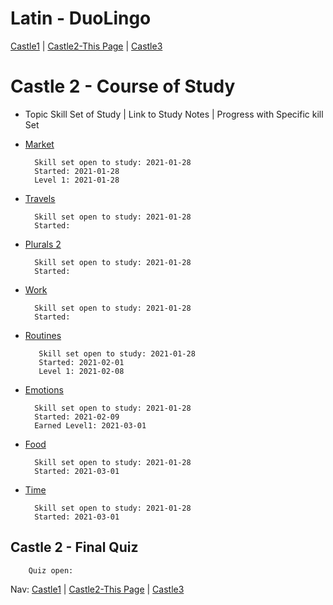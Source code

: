 # Latin - DuoLingo
[Castle1](https://github.com/EO4wellness/T-I-L/tree/main/polyglot/latin/Castle-1) | [Castle2-This Page](https://github.com/EO4wellness/T-I-L/tree/main/polyglot/latin/Castle-2) | [Castle3](https://github.com/EO4wellness/T-I-L/tree/main/polyglot/latin/Castle-3)

# Castle 2 - Course of Study
* Topic Skill Set of Study | Link to Study Notes | Progress with Specific kill Set 


* [Market](https://github.com/EO4wellness/T-I-L/blob/main/polyglot/latin/Castle-2/Market.md) 
    
        Skill set open to study: 2021-01-28
        Started: 2021-01-28
        Level 1: 2021-01-28 
        

* [Travels](https://github.com/EO4wellness/T-I-L/blob/main/polyglot/latin/Castle-2/Travels.md)
    
        Skill set open to study: 2021-01-28
        Started: 
        

* [Plurals 2](#) 
    
        Skill set open to study: 2021-01-28
        Started: 
        

* [Work](#) 
    
        Skill set open to study: 2021-01-28
        Started: 
    

* [Routines](https://github.com/EO4wellness/T-I-L/blob/main/polyglot/Latin/Castle-2/Routines.md) 
    
         Skill set open to study: 2021-01-28
         Started: 2021-02-01
         Level 1: 2021-02-08
    

* [Emotions](https://github.com/EO4wellness/T-I-L/blob/main/polyglot/latin/Castle-2/Emotions.md) 
    
        Skill set open to study: 2021-01-28
        Started: 2021-02-09
        Earned Level1: 2021-03-01
    

* [Food](https://github.com/EO4wellness/T-I-L/blob/main/polyglot/latin/Castle-2/Food.md) 
    
        Skill set open to study: 2021-01-28
        Started: 2021-03-01
    

* [Time](https://github.com/EO4wellness/T-I-L/blob/main/polyglot/latin/Castle-2/Time.md) 
    
        Skill set open to study: 2021-01-28
        Started: 2021-03-01
    

## Castle 2 - Final Quiz 

        Quiz open:  

Nav: [Castle1](https://github.com/EO4wellness/T-I-L/tree/main/polyglot/latin/Castle-1) | [Castle2-This Page](https://github.com/EO4wellness/T-I-L/tree/main/polyglot/latin/Castle-2) | [Castle3](https://github.com/EO4wellness/T-I-L/tree/main/polyglot/latin/Castle-3)
